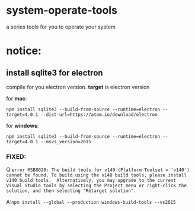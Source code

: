 # system-operate-tools
a series tools for you to operate your system

# notice:
## install sqlite3 for electron
compile for you electron version. **target** is electron version

for **mac**:

`npm install sqlite3 --build-from-source --runtime=electron --target=4.0.1 --dist-url=https://atom.io/download/electron`

for **windows**:

`npm install sqlite3 --build-from-source --runtime=electron --target=4.0.1 --msvs_version=2015`


### FIXED:
Q:`error MSB8020: The build tools for v140 (Platform Toolset = 'v140') cannot be found. To build using the v140 build tools, please install v140 build tools.  Alternatively, you may upgrade to the current Visual Studio tools by selecting the Project menu or right-click the solution, and then selecting "Retarget solution".`

A:`npm install --global --production windows-build-tools --vs2015`